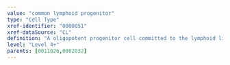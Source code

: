 ```yaml
---
value: "common lymphoid progenitor"
type: "Cell Type"
xref-identifier: "0000051"
xref-dataSource: "CL"
definition: "A oligopotent progenitor cell committed to the lymphoid lineage.|CLP are CD7-positive, CD10-positive, CD19-negative, CD34-positive, CD45RA-positive, CD79a-negative, CD127-positive, AA4.1-positive, RAG-negative, Sca-1-low, sIgM-negative, sIgD-negative, TdT-negative, Vpre-B-negative, and pre-BCR-negative. Expression of transcription factors include E2A-positive, EBF-positive, Ikaros-negative, PU.1-negative, and Pax5-negative."
level: "Level 4+"
parents: [0011026,0002032]
---
```

